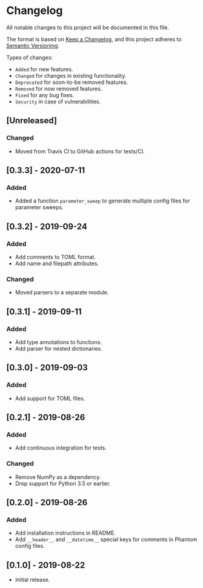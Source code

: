 # Changelog

All notable changes to this project will be documented in this file.

The format is based on [Keep a Changelog](https://keepachangelog.com/en/1.0.0/), and this project adheres to [Semantic Versioning](https://semver.org/spec/v2.0.0.html).

Types of changes:

- `Added` for new features.
- `Changed` for changes in existing functionality.
- `Deprecated` for soon-to-be removed features.
- `Removed` for now removed features.
- `Fixed` for any bug fixes.
- `Security` in case of vulnerabilities.

## [Unreleased]

### Changed

- Moved from Travis CI to GitHub actions for tests/CI.

## [0.3.3] - 2020-07-11

### Added

- Added a function `parameter_sweep` to generate multiple config files for parameter sweeps.

## [0.3.2] - 2019-09-24

### Added

- Add comments to TOML format.
- Add name and filepath attributes.

### Changed

- Moved parsers to a separate module.

## [0.3.1] - 2019-09-11

### Added

- Add type annotations to functions.
- Add parser for nested dictionaries.

## [0.3.0] - 2019-09-03

### Added

- Add support for TOML files.

## [0.2.1] - 2019-08-26

### Added

- Add continuous integration for tests.

### Changed

- Remove NumPy as a dependency.
- Drop support for Python 3.5 or earlier.

## [0.2.0] - 2019-08-26

### Added

- Add installation instructions in README.
- Add `__header__` and `__datetime__` special keys for comments in Phantom config files.

## [0.1.0] - 2019-08-22

- Initial release.
